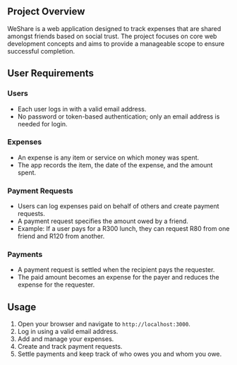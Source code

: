 ## Project Overview

WeShare is a web application designed to track expenses that are shared amongst friends based on social trust. The project focuses on core web development concepts and aims to provide a manageable scope to ensure successful completion.

## User Requirements

### Users
- Each user logs in with a valid email address.
- No password or token-based authentication; only an email address is needed for login.

### Expenses
- An expense is any item or service on which money was spent.
- The app records the item, the date of the expense, and the amount spent.

### Payment Requests
- Users can log expenses paid on behalf of others and create payment requests.
- A payment request specifies the amount owed by a friend.
- Example: If a user pays for a R300 lunch, they can request R80 from one friend and R120 from another.

### Payments
- A payment request is settled when the recipient pays the requester.
- The paid amount becomes an expense for the payer and reduces the expense for the requester.


## Usage

1. Open your browser and navigate to `http://localhost:3000`.
2. Log in using a valid email address.
3. Add and manage your expenses.
4. Create and track payment requests.
5. Settle payments and keep track of who owes you and whom you owe.
